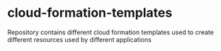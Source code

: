 # cloud-formation-templates
Repository contains different cloud formation templates used to create different resources used by different applications
